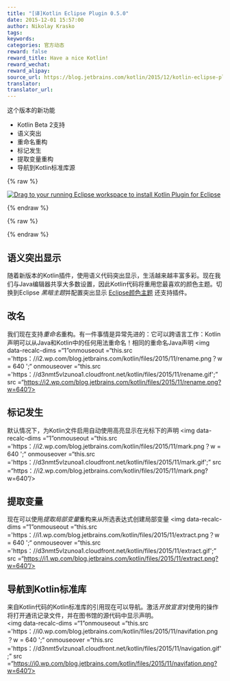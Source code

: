 ```yaml
---
title: "[译]Kotlin Eclipse Plugin 0.5.0"
date: 2015-12-01 15:57:00
author: Nikolay Krasko
tags:
keywords:
categories: 官方动态
reward: false
reward_title: Have a nice Kotlin!
reward_wechat:
reward_alipay:
source_url: https://blog.jetbrains.com/kotlin/2015/12/kotlin-eclipse-plugin-0-5-0/
translator:
translator_url:
---
```


这个版本的新功能

* Kotlin Beta 2支持
* 语义突出
* 重命名重构
* 标记发生
* 提取变量重构
* 导航到Kotlin标准库源


{% raw %}
<p><a class="drag" href="http://marketplace.eclipse.org/marketplace-client-intro?mpc_install=2257536" title="Drag to your running Eclipse workspace to install Kotlin Plugin for Eclipse"><img alt="Drag to your running Eclipse workspace to install Kotlin Plugin for Eclipse" data-recalc-dims="1" src="https://i2.wp.com/marketplace.eclipse.org/sites/all/themes/solstice/_themes/solstice_marketplace/public/images/btn-install.png?w=640&amp;ssl=1"/></a></p>
{% endraw %}


{% raw %}
<p><span id="more-3156"></span></p>
{% endraw %}

## 语义突出显示

随着新版本的Kotlin插件，使用语义代码突出显示，生活越来越丰富多彩。现在我们与Java编辑器共享大多数设置，因此Kotlin代码将重用您最喜欢的颜色主题。切换到Eclipse *黑暗主题*并配置突出显示 [Eclipse颜色主题](http://eclipsecolorthemes.org/) 还支持插件。
## 改名

我们现在支持*重命名*重构。有一件事情是异常先进的：它可以跨语言工作：Kotlin声明可以从Java和Kotlin中的任何用法重命名！相同的重命名Java声明
<img data-recalc-dims =“1”onmouseout =“this.src ='https：//i2.wp.com/blog.jetbrains.com/kotlin/files/2015/11/rename.png？w = 640 ';“ onmouseover =“this.src ='https：//d3nmt5vlzunoa1.cloudfront.net/kotlin/files/2015/11/rename.gif';” src =“https://i2.wp.com/blog.jetbrains.com/kotlin/files/2015/11/rename.png?w=640”/>
## 标记发生

默认情况下，为Kotlin文件启用自动使用高亮显示在光标下的声明
<img data-recalc-dims =“1”onmouseout =“this.src ='https：//i2.wp.com/blog.jetbrains.com/kotlin/files/2015/11/mark.png？w = 640 ';“ onmouseover =“this.src ='https：//d3nmt5vlzunoa1.cloudfront.net/kotlin/files/2015/11/mark.gif';” src =“https：//i2.wp.com/blog.jetbrains.com/kotlin/files/2015/11/mark.png?w=640”/>
## 提取变量

现在可以使用*提取局部变量*重构来从所选表达式创建局部变量
<img data-recalc-dims =“1”onmouseout =“this.src ='https：//i1.wp.com/blog.jetbrains.com/kotlin/files/2015/11/extract.png？w = 640 ';“ onmouseover =“this.src ='https：//d3nmt5vlzunoa1.cloudfront.net/kotlin/files/2015/11/extract.gif';” src =“https://i1.wp.com/blog.jetbrains.com/kotlin/files/2015/11/extract.png?w=640”/>
## 导航到Kotlin标准库

来自Kotlin代码的Kotlin标准库的引用现在可以导航。激活*开放宣言*对使用的操作将打开通讯记录文件，并在图书馆的源代码中显示声明。<br/>
<img data-recalc-dims =“1”onmouseout =“this.src ='https：//i0.wp.com/blog.jetbrains.com/kotlin/files/2015/11/navifation.png？w = 640 ';“ onmouseover =“this.src ='https：//d3nmt5vlzunoa1.cloudfront.net/kotlin/files/2015/11/navigation.gif';” src =“https://i0.wp.com/blog.jetbrains.com/kotlin/files/2015/11/navifation.png?w=640”/>
